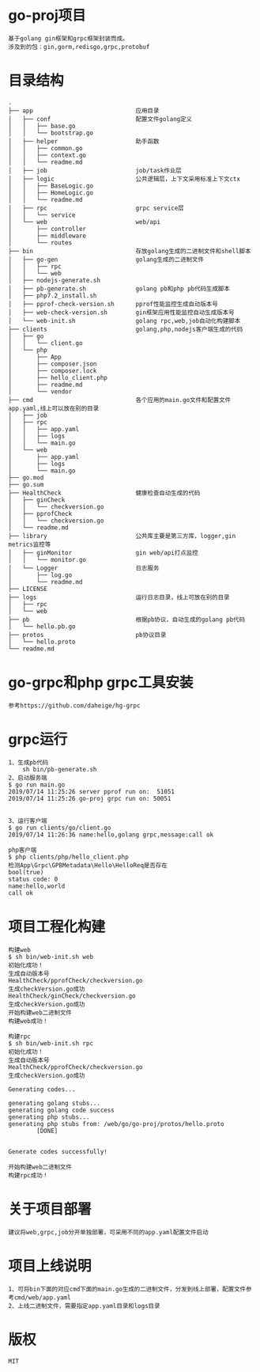 # go-proj项目
    基于golang gin框架和grpc框架封装而成。
    涉及到的包：gin,gorm,redisgo,grpc,protobuf

# 目录结构
    .
    ├── app                             应用目录
    │   ├── conf                        配置文件golang定义
    │   │   ├── base.go
    │   │   └── bootstrap.go
    │   ├── helper                      助手函数
    │   │   ├── common.go
    │   │   ├── context.go
    │   │   └── readme.md
    │   ├── job                         job/task作业层
    │   ├── logic                       公共逻辑层，上下文采用标准上下文ctx
    │   │   ├── BaseLogic.go
    │   │   ├── HomeLogic.go
    │   │   └── readme.md
    │   ├── rpc                         grpc service层
    │   │   └── service
    │   └── web                         web/api
    │       ├── controller
    │       ├── middleware
    │       └── routes
    ├── bin                             存放golang生成的二进制文件和shell脚本                      
    │   ├── go-gen                      golang生成的二进制文件
    │   │   ├── rpc
    │   │   └── web
    │   ├── nodejs-generate.sh
    │   ├── pb-generate.sh              golang pb和php pb代码生成脚本
    │   ├── php7.2_install.sh
    │   ├── pprof-check-version.sh      pprof性能监控生成自动版本号
    │   ├── web-check-version.sh        gin框架应用性能监控自动生成版本号
    │   └── web-init.sh                 golang rpc,web,job自动化构建脚本
    ├── clients                         golang,php,nodejs客户端生成的代码
    │   ├── go
    │   │   └── client.go
    │   └── php
    │       ├── App
    │       ├── composer.json
    │       ├── composer.lock
    │       ├── hello_client.php
    │       ├── readme.md
    │       └── vendor
    ├── cmd                             各个应用的main.go文件和配置文件app.yaml,线上可以放在别的目录
    │   ├── job
    │   ├── rpc
    │   │   ├── app.yaml
    │   │   ├── logs
    │   │   └── main.go
    │   └── web
    │       ├── app.yaml
    │       ├── logs
    │       └── main.go
    ├── go.mod
    ├── go.sum
    ├── HealthCheck                     健康检查自动生成的代码
    │   ├── ginCheck
    │   │   └── checkversion.go
    │   ├── pprofCheck
    │   │   └── checkversion.go
    │   └── readme.md
    ├── library                         公共库主要是第三方库，logger,gin metrics监控等
    │   ├── ginMonitor                  gin web/api打点监控
    │   │   └── monitor.go
    │   └── Logger                      日志服务
    │       ├── log.go
    │       └── readme.md
    ├── LICENSE
    ├── logs                            运行日志目录，线上可放在别的目录
    │   ├── rpc
    │   └── web
    ├── pb                              根据pb协议，自动生成的golang pb代码
    │   └── hello.pb.go
    ├── protos                          pb协议目录
    │   └── hello.proto
    └── readme.md

# go-grpc和php grpc工具安装
    参考https://github.com/daheige/hg-grpc

# grpc运行
    1、生成pb代码
        sh bin/pb-generate.sh
    2、启动服务端
    $ go run main.go 
    2019/07/14 11:25:26 server pprof run on:  51051
    2019/07/14 11:25:26 go-proj grpc run on: 50051


    3、运行客户端
    $ go run clients/go/client.go 
    2019/07/14 11:26:36 name:hello,golang grpc,message:call ok

    php客户端
    $ php clients/php/hello_client.php 
    检测App\Grpc\GPBMetadata\Hello\HelloReq是否存在
    bool(true)
    status code: 0
    name:hello,world
    call ok

# 项目工程化构建
    构建web
    $ sh bin/web-init.sh web
    初始化成功！
    生成自动版本号
    HealthCheck/pprofCheck/checkversion.go
    生成checkVersion.go成功
    HealthCheck/ginCheck/checkversion.go
    生成checkVersion.go成功
    开始构建web二进制文件
    构建web成功！

    构建rpc
    $ sh bin/web-init.sh rpc
    初始化成功！
    生成自动版本号
    HealthCheck/pprofCheck/checkversion.go
    生成checkVersion.go成功

    Generating codes...

    generating golang stubs...
    generating golang code success
    generating php stubs...
    generating php stubs from: /web/go/go-proj/protos/hello.proto
            [DONE]


    Generate codes successfully!

    开始构建web二进制文件
    构建rpc成功！

# 关于项目部署
    建议将web,grpc,job分开单独部署，可采用不同的app.yaml配置文件启动

# 项目上线说明
    1、可将bin下面的对应cmd下面的main.go生成的二进制文件，分发到线上部署，配置文件参考cmd/web/app.yaml
    2、上线二进制文件，需要指定app.yaml目录和logs目录

# 版权
    MIT
